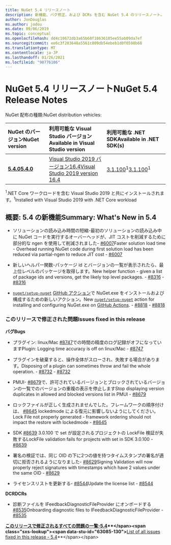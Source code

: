 ```yaml
---
title: NuGet 5.4 リリースノート
description: 新機能、バグ修正、および DCRs を含む NuGet 5.4 のリリースノート。
author: JonDouglas
ms.author: jodou
ms.date: 09/06/2019
ms.topic: conceptual
ms.openlocfilehash: dd4c10672db3a65b68f18636105ee55ab09da7ef
ms.sourcegitcommit: ee6c3f203648a5561c809db54ebeb1d0f0598b68
ms.translationtype: MT
ms.contentlocale: ja-JP
ms.lasthandoff: 01/26/2021
ms.locfileid: "98776186"
---
```

# <a name="nuget-54-release-notes"></a><span data-ttu-id="63085-103">NuGet 5.4 リリースノート</span><span class="sxs-lookup"><span data-stu-id="63085-103">NuGet 5.4 Release Notes</span></span>

<span data-ttu-id="63085-104">NuGet 配布の種類:</span><span class="sxs-lookup"><span data-stu-id="63085-104">NuGet distribution vehicles:</span></span>

| <span data-ttu-id="63085-105">NuGet のバージョン</span><span class="sxs-lookup"><span data-stu-id="63085-105">NuGet version</span></span> | <span data-ttu-id="63085-106">利用可能な Visual Studio バージョン</span><span class="sxs-lookup"><span data-stu-id="63085-106">Available in Visual Studio version</span></span>| <span data-ttu-id="63085-107">利用可能な .NET SDK</span><span class="sxs-lookup"><span data-stu-id="63085-107">Available in .NET SDK(s)</span></span>|
|:---|:---|:---|
| [<span data-ttu-id="63085-108">**5.4.0**</span><span class="sxs-lookup"><span data-stu-id="63085-108">**5.4.0**</span></span>](https://nuget.org/downloads) | [<span data-ttu-id="63085-109">Visual Studio 2019 バージョン16.4</span><span class="sxs-lookup"><span data-stu-id="63085-109">Visual Studio 2019 version 16.4</span></span>](https://visualstudio.microsoft.com/downloads/) | <span data-ttu-id="63085-110">[3.1.100](https://dotnet.microsoft.com/download/dotnet-core/3.1)<sup>1</sup></span><span class="sxs-lookup"><span data-stu-id="63085-110">[3.1.100](https://dotnet.microsoft.com/download/dotnet-core/3.1)<sup>1</sup></span></span> |

<span data-ttu-id="63085-111"><sup>1</sup>.NET Core ワークロードを含む Visual Studio 2019 と共にインストールされます。</span><span class="sxs-lookup"><span data-stu-id="63085-111"><sup>1</sup>Installed with Visual Studio 2019 with .NET Core workload</span></span>

## <a name="summary-whats-new-in-54"></a><span data-ttu-id="63085-112">概要: 5.4 の新機能</span><span class="sxs-lookup"><span data-stu-id="63085-112">Summary: What's New in 5.4</span></span>

* <span data-ttu-id="63085-113">ソリューションの読み込み時間の短縮-最初のソリューションの読み込み中に NuGet コードを実行するオーバーヘッドが、JIT コストを削減するために部分的な ngen を使用して削減されました- [#6007](https://github.com/NuGet/Home/issues/6007)</span><span class="sxs-lookup"><span data-stu-id="63085-113">Faster solution load time - Overhead running NuGet code during first solution load has been reduced via partial-ngen to reduce JIT cost - [#6007](https://github.com/NuGet/Home/issues/6007)</span></span>

* <span data-ttu-id="63085-114">新しいヘルパー関数-パッケージ id とバージョンの一覧が表示されたら、最上位レベルのパッケージを取得します。</span><span class="sxs-lookup"><span data-stu-id="63085-114">New helper function - given a list of package ids and versions, get the likely top level packages.</span></span><span data-ttu-id="63085-115"> - [#8316](https://github.com/NuGet/Home/issues/8316)</span><span class="sxs-lookup"><span data-stu-id="63085-115"> - [#8316](https://github.com/NuGet/Home/issues/8316)</span></span>

* <span data-ttu-id="63085-116">[`nuget/setup-nuget`](https://github.com/marketplace/actions/setup-nuget-exe-for-use-with-actions) [GitHub アクション](https://github.com/features/actions)で NuGet.exe をインストールおよび構成するための新しいアクション。</span><span class="sxs-lookup"><span data-stu-id="63085-116">New [`nuget/setup-nuget`](https://github.com/marketplace/actions/setup-nuget-exe-for-use-with-actions) action for installing and configuring NuGet.exe on [GitHub Actions](https://github.com/features/actions).</span></span><span data-ttu-id="63085-117"> - [#8818](https://github.com/NuGet/Home/issues/8818)</span><span class="sxs-lookup"><span data-stu-id="63085-117"> - [#8818](https://github.com/NuGet/Home/issues/8818)</span></span>

### <a name="issues-fixed-in-this-release"></a><span data-ttu-id="63085-118">このリリースで修正された問題</span><span class="sxs-lookup"><span data-stu-id="63085-118">Issues fixed in this release</span></span>

<span data-ttu-id="63085-119">**バグ**</span><span class="sxs-lookup"><span data-stu-id="63085-119">**Bugs**</span></span>

* <span data-ttu-id="63085-120">プラグイン: linux/Mac [#8747](https://github.com/NuGet/Home/issues/8747)での時間の精度のログ記録がオフになっています</span><span class="sxs-lookup"><span data-stu-id="63085-120">Plugin: Logging time accuracy is off on linux/Mac - [#8747](https://github.com/NuGet/Home/issues/8747)</span></span>

* <span data-ttu-id="63085-121">プラグインを破棄すると、操作全体がスローされ、失敗する場合があります。</span><span class="sxs-lookup"><span data-stu-id="63085-121">Disposing of a plugin can sometimes throw and fail the whole operation.</span></span><span data-ttu-id="63085-122"> - [#8732](https://github.com/NuGet/Home/issues/8732)</span><span class="sxs-lookup"><span data-stu-id="63085-122"> - [#8732](https://github.com/NuGet/Home/issues/8732)</span></span>

* <span data-ttu-id="63085-123">PMUI- [#8679](https://github.com/NuGet/Home/issues/8679)で、許可されているバージョンとブロックされているバージョンの一覧でのバージョンの重複の表示を停止します</span><span class="sxs-lookup"><span data-stu-id="63085-123">Stop displaying version duplicates in allowed and blocked versions list in PMUI - [#8679](https://github.com/NuGet/Home/issues/8679)</span></span>

* <span data-ttu-id="63085-124">ロックファイルが正しく生成されませんでした。フレームワークの順序付けは、 [#8645](https://github.com/NuGet/Home/issues/8645) lockedmode による復元に影響しないようにしてください。</span><span class="sxs-lookup"><span data-stu-id="63085-124">Lock File not properly generated - framework ordering should not impact the restore with lockedmode - [#8645](https://github.com/NuGet/Home/issues/8645)</span></span>

* <span data-ttu-id="63085-125"><RuntimeIdentifiers>SDK [#8639](https://github.com/NuGet/Home/issues/8639) 3.0.100 で set が設定されるプロジェクトの LockFile 検証が失敗する</span><span class="sxs-lookup"><span data-stu-id="63085-125">LockFile validation fails for projects with <RuntimeIdentifiers> set in SDK 3.0.100 - [#8639](https://github.com/NuGet/Home/issues/8639)</span></span>

* <span data-ttu-id="63085-126">署名の検証では、同じ OID の下に2つの値を持つタイムスタンプの署名が適切に拒否されるようになりました- [#8629](https://github.com/NuGet/Home/issues/8629)</span><span class="sxs-lookup"><span data-stu-id="63085-126">Signing Validation will now properly reject signatures with timestamps which have 2 values under the same OID - [#8629](https://github.com/NuGet/Home/issues/8629)</span></span>

* <span data-ttu-id="63085-127">ライセンスリストを更新する- [#8544](https://github.com/NuGet/Home/issues/8544)</span><span class="sxs-lookup"><span data-stu-id="63085-127">Update the license list - [#8544](https://github.com/NuGet/Home/issues/8544)</span></span>

<span data-ttu-id="63085-128">**DCR**</span><span class="sxs-lookup"><span data-stu-id="63085-128">**DCRs**</span></span>

* <span data-ttu-id="63085-129">診断ファイルを IFeedbackDiagnosticFileProvider にオンボードする [#8535](https://github.com/NuGet/Home/issues/8535)</span><span class="sxs-lookup"><span data-stu-id="63085-129">Onboarding diagnostic files to IFeedbackDiagnosticFileProvider - [#8535](https://github.com/NuGet/Home/issues/8535)</span></span>

<span data-ttu-id="63085-130">**[このリリースで修正されるすべての問題の一覧-5.4](https://github.com/nuget/home/issues?q=is%3Aissue+is%3Aclosed+milestone%3A%225.4")**</span><span class="sxs-lookup"><span data-stu-id="63085-130">**[List of all issues fixed in this release - 5.4](https://github.com/nuget/home/issues?q=is%3Aissue+is%3Aclosed+milestone%3A%225.4")**</span></span>
